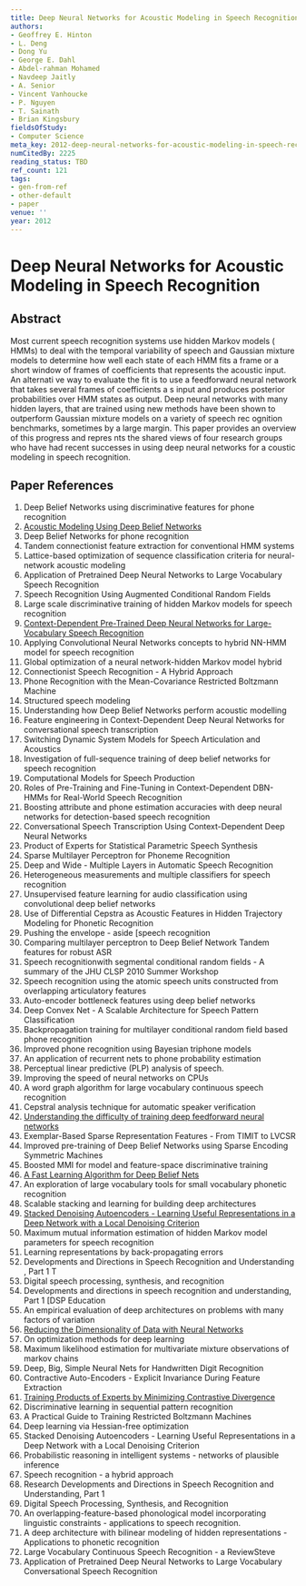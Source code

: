 ```yaml
---
title: Deep Neural Networks for Acoustic Modeling in Speech Recognition
authors:
- Geoffrey E. Hinton
- L. Deng
- Dong Yu
- George E. Dahl
- Abdel-rahman Mohamed
- Navdeep Jaitly
- A. Senior
- Vincent Vanhoucke
- P. Nguyen
- T. Sainath
- Brian Kingsbury
fieldsOfStudy:
- Computer Science
meta_key: 2012-deep-neural-networks-for-acoustic-modeling-in-speech-recognition
numCitedBy: 2225
reading_status: TBD
ref_count: 121
tags:
- gen-from-ref
- other-default
- paper
venue: ''
year: 2012
---
```


# Deep Neural Networks for Acoustic Modeling in Speech Recognition

## Abstract

Most current speech recognition systems use hidden Markov models ( HMMs) to deal with the temporal variability of speech and Gaussian mixture models to determine how well each state of each HMM fits a frame or a short window of frames of coefficients that represents the acoustic input. An alternati ve way to evaluate the fit is to use a feedforward neural network that takes several frames of coefficients a s input and produces posterior probabilities over HMM states as output. Deep neural networks with many hidden layers, that are trained using new methods have been shown to outperform Gaussian mixture models on a variety of speech rec ognition benchmarks, sometimes by a large margin. This paper provides an overview of this progress and repres nts the shared views of four research groups who have had recent successes in using deep neural networks for a coustic modeling in speech recognition.

## Paper References

1. Deep Belief Networks using discriminative features for phone recognition
2. [Acoustic Modeling Using Deep Belief Networks](2012-acoustic-modeling-using-deep-belief-networks)
3. Deep Belief Networks for phone recognition
4. Tandem connectionist feature extraction for conventional HMM systems
5. Lattice-based optimization of sequence classification criteria for neural-network acoustic modeling
6. Application of Pretrained Deep Neural Networks to Large Vocabulary Speech Recognition
7. Speech Recognition Using Augmented Conditional Random Fields
8. Large scale discriminative training of hidden Markov models for speech recognition
9. [Context-Dependent Pre-Trained Deep Neural Networks for Large-Vocabulary Speech Recognition](2012-context-dependent-pre-trained-deep-neural-networks-for-large-vocabulary-speech-recognition)
10. Applying Convolutional Neural Networks concepts to hybrid NN-HMM model for speech recognition
11. Global optimization of a neural network-hidden Markov model hybrid
12. Connectionist Speech Recognition - A Hybrid Approach
13. Phone Recognition with the Mean-Covariance Restricted Boltzmann Machine
14. Structured speech modeling
15. Understanding how Deep Belief Networks perform acoustic modelling
16. Feature engineering in Context-Dependent Deep Neural Networks for conversational speech transcription
17. Switching Dynamic System Models for Speech Articulation and Acoustics
18. Investigation of full-sequence training of deep belief networks for speech recognition
19. Computational Models for Speech Production
20. Roles of Pre-Training and Fine-Tuning in Context-Dependent DBN-HMMs for Real-World Speech Recognition
21. Boosting attribute and phone estimation accuracies with deep neural networks for detection-based speech recognition
22. Conversational Speech Transcription Using Context-Dependent Deep Neural Networks
23. Product of Experts for Statistical Parametric Speech Synthesis
24. Sparse Multilayer Perceptron for Phoneme Recognition
25. Deep and Wide - Multiple Layers in Automatic Speech Recognition
26. Heterogeneous measurements and multiple classifiers for speech recognition
27. Unsupervised feature learning for audio classification using convolutional deep belief networks
28. Use of Differential Cepstra as Acoustic Features in Hidden Trajectory Modeling for Phonetic Recognition
29. Pushing the envelope - aside [speech recognition
30. Comparing multilayer perceptron to Deep Belief Network Tandem features for robust ASR
31. Speech recognitionwith segmental conditional random fields - A summary of the JHU CLSP 2010 Summer Workshop
32. Speech recognition using the atomic speech units constructed from overlapping articulatory features
33. Auto-encoder bottleneck features using deep belief networks
34. Deep Convex Net - A Scalable Architecture for Speech Pattern Classification
35. Backpropagation training for multilayer conditional random field based phone recognition
36. Improved phone recognition using Bayesian triphone models
37. An application of recurrent nets to phone probability estimation
38. Perceptual linear predictive (PLP) analysis of speech.
39. Improving the speed of neural networks on CPUs
40. A word graph algorithm for large vocabulary continuous speech recognition
41. Cepstral analysis technique for automatic speaker verification
42. [Understanding the difficulty of training deep feedforward neural networks](2010-understanding-the-difficulty-of-training-deep-feedforward-neural-networks)
43. Exemplar-Based Sparse Representation Features - From TIMIT to LVCSR
44. Improved pre-training of Deep Belief Networks using Sparse Encoding Symmetric Machines
45. Boosted MMI for model and feature-space discriminative training
46. [A Fast Learning Algorithm for Deep Belief Nets](2006-a-fast-learning-algorithm-for-deep-belief-nets)
47. An exploration of large vocabulary tools for small vocabulary phonetic recognition
48. Scalable stacking and learning for building deep architectures
49. [Stacked Denoising Autoencoders - Learning Useful Representations in a Deep Network with a Local Denoising Criterion](2010-stacked-denoising-autoencoders-learning-useful-representations-in-a-deep-network-with-a-local-denoising-criterion)
50. Maximum mutual information estimation of hidden Markov model parameters for speech recognition
51. Learning representations by back-propagating errors
52. Developments and Directions in Speech Recognition and Understanding , Part 1 T
53. Digital speech processing, synthesis, and recognition
54. Developments and directions in speech recognition and understanding, Part 1 [DSP Education
55. An empirical evaluation of deep architectures on problems with many factors of variation
56. [Reducing the Dimensionality of Data with Neural Networks](2006-reducing-the-dimensionality-of-data-with-neural-networks)
57. On optimization methods for deep learning
58. Maximum likelihood estimation for multivariate mixture observations of markov chains
59. Deep, Big, Simple Neural Nets for Handwritten Digit Recognition
60. Contractive Auto-Encoders - Explicit Invariance During Feature Extraction
61. [Training Products of Experts by Minimizing Contrastive Divergence](2002-training-products-of-experts-by-minimizing-contrastive-divergence)
62. Discriminative learning in sequential pattern recognition
63. A Practical Guide to Training Restricted Boltzmann Machines
64. Deep learning via Hessian-free optimization
65. Stacked Denoising Autoencoders - Learning Useful Representations in a Deep Network with a Local Denoising Criterion
66. Probabilistic reasoning in intelligent systems - networks of plausible inference
67. Speech recognition - a hybrid approach
68. Research Developments and Directions in Speech Recognition and Understanding, Part 1
69. Digital Speech Processing, Synthesis, and Recognition
70. An overlapping-feature-based phonological model incorporating linguistic constraints - applications to speech recognition.
71. A deep architecture with bilinear modeling of hidden representations - Applications to phonetic recognition
72. Large Vocabulary Continuous Speech Recognition - a ReviewSteve
73. Application of Pretrained Deep Neural Networks to Large Vocabulary Conversational Speech Recognition
